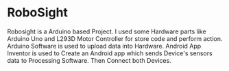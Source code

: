 # RoboSight
Robosight is a Arduino based Project. I used some Hardware parts like Arduino Uno and L293D Motor Controller for store code and perform action. Arduino Software is used to upload data into Hardware. Android App Inventor is used to Create an Android app which sends Device's sensors data to Processing Software. Then Connect both Devices.
